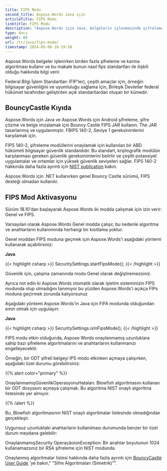 ```yaml
---
title: FIPS Modu
second_title: Aspose.Words Java için
articleTitle: FIPS Modu
linktitle: FIPS Modu
description: "Aspose.Words için Java, belgelerin işlenmesinde şifreleme ve karma algoritmalarını kullanmak için NIST standartlarına uygundur."
type: docs
weight: 80
url: /tr/java/fips-mode/
timestamp: 2024-05-08-10-19-58
---
```


Aspose.Words belgeler işlenirken birden fazla şifreleme ve karma algoritması kullanır ve bu makale bunun nasıl fips standartları ile ilişkili olduğu hakkında bilgi verir.

Federal Bilgi İşlem Standartları (FIP'ler), çeşitli amaçlar için, örneğin bilgisayar güvenliğini ve uyumluluğu sağlama için, Birleşik Devletler federal hükümet tarafından geliştirilen açık standartlardan oluşan bir kümedir.

## BouncyCastle Kıyıda

Aspose.Words için Java ve Aspose.Words için Android şifreleme, şifre çözme ve belge imzalamak için Bouncy Castle FIPS JAR kullanın. The JAR tasarlanmış ve uygulanmıştır. FBIPS 140-2, Seviye 1 gereksinimlerini karşılamak için.

FIPS 140-2, şifreleme modüllerini onaylamak için kullanılan bir ABD hükümeti bilgisayar güvenlik standardıdır. Bu standart, kriptografik modülün karşılanması gereken güvenlik gereksinimlerini belirtir ve çeşitli potansiyel uygulamalar ve ortamlar için yüksek güvenlik seviyeleri sağlar. FIPS 140-2 hakkında daha fazla ayrıntı için [NIST publication](https://www.nist.gov/publications/security-requirements-cryptographic-modules-includes-change-notices-1232002?pub_id=902003) bakın.

Aspose.Words için .NET kullanırken genel Bouncy Castle sürümü, FIPS desteği olmadan kullanılır.

## FIPS Mod Aktivasyonu

Sürüm 18.10'dan başlayarak Aspose.Words iki modda çalışmak için izin verir: Genel ve FIPS.

Varsayılan olarak Aspose.Words Genel modda çalışır, bu nedenle algoritma ve anahtarların kullanımında herhangi bir kısıtlama yoktur.

Genel moddan FIPS moduna geçmek için Aspose.Words'i aşağıdaki yöntemi kullanarak açabilirsiniz:

**Java**

{{< highlight csharp >}}
SecuritySettings.startFipsMode();
{{< /highlight >}}

Güvenlik için, çalışma zamanında modu Genel olarak değiştiremezsiniz.

Ayrıca not edin ki Aspose.Words otomatik olarak işletim sisteminizin FIPS modunda olup olmadığını tanımıyor bu yüzden Aspose.Words'i açıkça FIPs moduna geçirmek zorunda kalıyorsunuz

Aşağıdaki yöntemi Aspose.Words'in Java için FIFA modunda olduğundan emin olmak için uygulayın:

**Java**

{{< highlight csharp >}}
SecuritySettings.isInFipsMode();
{{< /highlight >}}

FIPS modu etkin olduğunda, Aspose Words onaylanmamış uzunluklara sahip bazı şifreleme algoritmalarını ve anahtarlarını kullanmanızı engelleyecektir.

Örneğin, bir ODT şifreli belgeyi IPS modu etkinken açmaya çalışırken, aşağıdaki özel durumu görebilirsiniz:

{{% alert color="primary" %}}

OnaylanmamışGüvenlikOperasyonuHataları: Blowfish algoritmasını kullanan bir ODT dosyasını açmaya çalışmak. Bu algoritma NIST onaylı algoritma listesinde yer almıyor.

{{% /alert %}}

Bu, Blowfish algoritmasının NIST onaylı algoritmalar listesinde olmadığından gerçekleşir.

Uygunsuz uzunluktaki anahtarların kullanılması durumunda benzer bir özel durum meydana gelebilir:

OnaylanmamışSecurity OperaçãoionException: Bir anahtar boyutunun 1024 kullanamazsınız bir RSA şifreleme için NIST modunda.

Onaylanmış algoritmalar listesi hakkında daha fazla ayrıntı için [BouncyCastle User Guide](https://downloads.bouncycastle.org/fips-java/docs/BC-FJA-UserGuide-1.0.1.pdf) 'ye bakın," "Sifre Algoritmaları (Simetrik)"".


